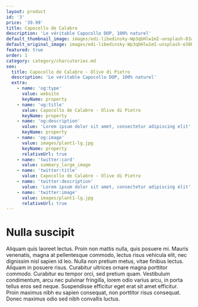 ```yaml
---
layout: product
id: '3'
price: '39.99'
title: Capocollo de Calabre
description: 'Le véritable Capocollo DOP, 100% naturel'
default_thumbnail_image: images/edi-libedinsky-Wp3qbHlw1mI-unsplash-83a60b7c.jpg
default_original_image: images/edi-libedinsky-Wp3qbHlw1mI-unsplash-e38b56dc.jpg
featured: true
order: 1
category: category/charcuteries.md
seo:
  title: Capocollo de Calabre - Olive di Pietro
  description: 'Le véritable Capocollo DOP, 100% naturel'
  extra:
    - name: 'og:type'
      value: website
      keyName: property
    - name: 'og:title'
      value: Capocollo de Calabre - Olive di Pietro
      keyName: property
    - name: 'og:description'
      value: 'Lorem ipsum dolor sit amet, consectetur adipiscing elit'
      keyName: property
    - name: 'og:image'
      value: images/plant1-lg.jpg
      keyName: property
      relativeUrl: true
    - name: 'twitter:card'
      value: summary_large_image
    - name: 'twitter:title'
      value: Capocollo de Calabre - Olive di Pietro
    - name: 'twitter:description'
      value: 'Lorem ipsum dolor sit amet, consectetur adipiscing elit'
    - name: 'twitter:image'
      value: images/plant1-lg.jpg
      relativeUrl: true
---
```


# Nulla suscipit

Aliquam quis laoreet lectus. Proin non mattis nulla, quis posuere mi. Mauris venenatis, magna at pellentesque commodo, lectus risus vehicula elit, nec dignissim nisl sapien id leo. Nulla non pretium metus, vitae finibus lectus. Aliquam in posuere risus. Curabitur ultrices ornare magna porttitor commodo. Curabitur eu tempor orci, sed pretium quam. Vestibulum condimentum, arcu nec pulvinar fringilla, lorem odio varius arcu, in porta tellus eros sed neque. Suspendisse efficitur eget erat sit amet efficitur. Proin maximus nibh eu sapien consequat, non porttitor risus consequat. Donec maximus odio sed nibh convallis luctus.